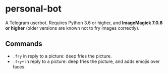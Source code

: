 personal-bot
============

A Telegram userbot. Requires Python 3.6 or higher, and **ImageMagick 7.0.8 or higher** (older versions are known not to fry images correctly).

## Commands

 * `.fry` in reply to a picture: deep fries the picture.
 * `.fry+` in reply to a picture: deep fries the picture, and adds emojis over faces.
